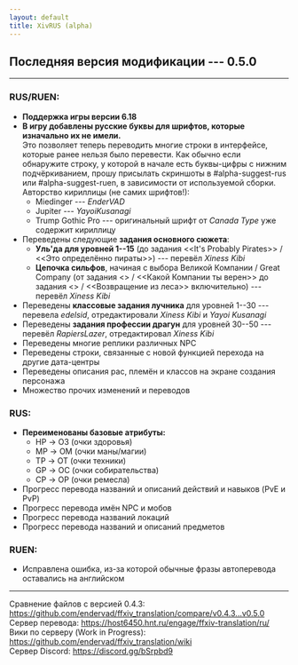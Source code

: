 ```yaml
---
layout: default
title: XivRUS (alpha)
---
```


## Последняя версия модификации --- 0.5.0
---
### RUS/RUEN:
* **Поддержка игры версии 6.18**
* **В игру добавлены русские буквы для шрифтов, которые изначально их не имели.**\
  Это позволяет теперь переводить многие строки в интерфейсе, которые ранее нельзя было перевести. Как обычно если обнаружите строку, у которой в начале есть буквы-цифры с нижним подчёркиванием, прошу присылать скриншоты в #alpha-suggest-rus или #alpha-suggest-ruen, в зависимости от используемой сборки.\
  Авторство кириллицы (не самих шрифтов!):
  * Miedinger --- _EnderVAD_
  * Jupiter --- _YayoiKusanagi_
  * Trump Gothic Pro --- оригинальный шрифт от _Canada Type_ уже содержит кириллицу
* Переведены следующие **задания основного сюжета**:
  * **Уль'да для уровней 1--15** (до задания <<It's Probably Pirates>> / <<Это определённо пираты>>) --- перевёл _Xiness Kibi_
  * **Цепочка сильфов**, начиная с выбора Великой Компании / Great Company (от задания <<The Company You Keep>> / <<Какой Компании ты верен>> до задания <<Back from the Wood>> / <<Возвращение из леса>> включительно) --- перевёл _Xiness Kibi_
* Переведены **классовые задания лучника** для уровней 1--30 --- перевела _edelsid_, отредактировали _Xiness Kibi_ и _Yayoi Kusanagi_
* Переведены **задания профессии драгун** для уровней 30--50 --- перевёл _RapiersLazer_, отредактировал _Xiness Kibi_
* Переведены многие реплики различных NPC
* Переведены строки, связанные с новой функцией перехода на другие дата-центры
* Переведены описания рас, племён и классов на экране создания персонажа
* Множество прочих изменений и переводов

### RUS:
* **Переименованы базовые атрибуты:**
  * HP → ОЗ (очки здоровья)
  * MP → ОМ (очки маны/магии)
  * TP → ОТ (очки техники)
  * GP → ОС (очки собирательства)
  * CP → ОР (очки ремесла)
* Прогресс перевода названий и описаний действий и навыков (PvE и PvP)
* Прогресс перевода имён NPC и мобов
* Прогресс перевода названий локаций
* Прогресс перевода названий и описаний предметов

### RUEN:
* Исправлена ошибка, из-за которой обычные фразы автоперевода оставались на английском

---

Сравнение файлов с версией 0.4.3: <https://github.com/endervad/ffxiv_translation/compare/v0.4.3...v0.5.0>\
Сервер перевода: <https://host6450.hnt.ru/engage/ffxiv-translation/ru/>\
Вики по серверу (Work in Progress): <https://github.com/endervad/ffxiv_translation/wiki>\
Сервер Discord: <https://discord.gg/bSrpbd9>